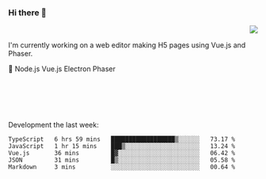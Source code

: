 ### Hi there 👋

<img align="right" src="https://github-readme-stats.vercel.app/api?username=jasonpanggo"/>

<br>
<p align="left">
I'm currently working on a web editor making H5 pages using Vue.js and Phaser.
</p>
<p align="left">
📖 Node.js Vue.js Electron Phaser
</p>
<br>
<br>
<br>
<br>

Development the last week:
<!--START_SECTION:waka-->
```text
TypeScript   6 hrs 59 mins   ██████████████████▒░░░░░░   73.17 % 
JavaScript   1 hr 15 mins    ███▒░░░░░░░░░░░░░░░░░░░░░   13.24 % 
Vue.js       36 mins         █▓░░░░░░░░░░░░░░░░░░░░░░░   06.42 % 
JSON         31 mins         █▒░░░░░░░░░░░░░░░░░░░░░░░   05.58 % 
Markdown     3 mins          ░░░░░░░░░░░░░░░░░░░░░░░░░   00.64 % 
```
<!--END_SECTION:waka-->

<!--
**JASONPANGGO/jasonpanggo** is a ✨ _special_ ✨ repository because its `README.md` (this file) appears on your GitHub profile.

Here are some ideas to get you started:

- 🔭 I’m currently working on ...
- 🌱 I’m currently learning ...
- 👯 I’m looking to collaborate on ...
- 🤔 I’m looking for help with ...
- 💬 Ask me about ...
- 📫 How to reach me: ...
- 😄 Pronouns: ...
- ⚡ Fun fact: ...
-->

